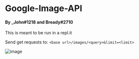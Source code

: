 # Google-Image-API

#### By _John#1218 and Bready#2710

This is meant to be run in a repl.it

Send get requests to:
  `<base url>/images/<query>&limit=<limit>`
  
![image](https://user-images.githubusercontent.com/48573618/191331482-ba365529-b5d9-4ae8-b360-600a64bd8280.png)
